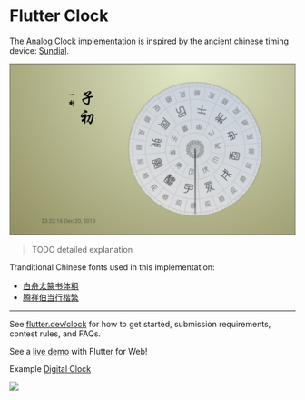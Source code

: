 # Flutter Clock

The [Analog Clock](analog_clock) implementation is inspired by the ancient chinese timing device: [Sundial](https://en.wikipedia.org/wiki/Sundial).

![Sundial light](analog_clock/art/sundial_light.png)

> TODO detailed explanation

Tranditional Chinese fonts used in this implementation:
- [白舟太篆书体粗](http://www.fonts.net.cn/font-33216292055.html)
- [腾祥伯当行楷繁](http://www.fonts.net.cn/font-33203372624.html)


***
See [flutter.dev/clock](https://flutter.dev/clock) for how to get started, submission requirements, contest rules, and FAQs.

See a [live demo](https://maryx.github.io/flutter_clock) with Flutter for Web!

Example [Digital Clock](digital_clock)

<img src='digital_clock/digital.gif' width='350'>
